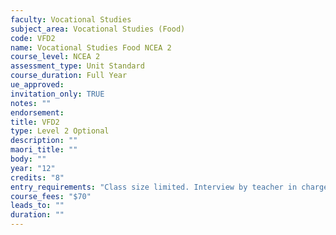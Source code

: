 ```yaml
---
faculty: Vocational Studies
subject_area: Vocational Studies (Food)
code: VFD2
name: Vocational Studies Food NCEA 2
course_level: NCEA 2
assessment_type: Unit Standard
course_duration: Full Year
ue_approved: 
invitation_only: TRUE
notes: ""
endorsement: 
title: VFD2
type: Level 2 Optional
description: ""
maori_title: ""
body: ""
year: "12"
credits: "8"
entry_requirements: "Class size limited. Interview by teacher in charge required."
course_fees: "$70"
leads_to: ""
duration: ""
---
```

